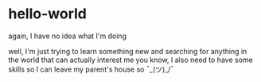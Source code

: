 # hello-world
again, I have no idea what I'm doing

well, I'm just trying to learn something new and searching for anything in the world that can actually interest me
you know, I also need to have some skills so I can leave my parent's house
so ¯\_(ツ)_/¯
